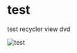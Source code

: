 # test
test recycler view
dvd


![test](https://github.com/timnewark/test/blob/master/screenshot_1.jpg)
